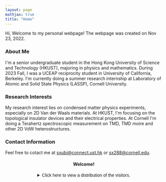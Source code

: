 ```yaml
---
layout: page
mathjax: true
title: "Home"
---
```


Hi, Welcome to my personal webpage! The webpage was created on Nov 23, 2022.

### About Me
I'm a senior undergraduate student in the Hong Kong University of Science and Technology (HKUST), majoring in physics and mathematics. During 2023 Fall, I was a UCEAP reciprocity student in University of California, Berkeley. I'm currently doing a summer research internship at Laboratory of Atomic and Solid State Physics (LASSP), Cornell University.

### Research Interests
My research interest lies on condensed matter physics experiments, especially on 2D Van der Waals materials. At HKUST, I'm focusing on the topological insulator devices and their electrical properties. At Cornell I'm doing a Terahertz spectroscopic measurement on TMD, TMD moire and other 2D VdW heterostructures.

### Contact Information
Feel free to cotact me at <sxubi@connect.ust.hk> or <sx288@cornell.edu>.

#### <center>Welcome!</center>
<center><details><summary><font face = Helvetica>Click here to view a distribution of the visitors.</font></summary>
<script type='text/javascript' id='clustrmaps' src='//cdn.clustrmaps.com/map_v2.js?cl=d4d4d4&w=301&t=m&d=-wIi8lRWum9T5wlMdFcNQgLl1ISyBlWlxtmNUJHtlZY&co=ffffff&cmo=0f4d92&cmn=0f4d92&ct=000000'></script>   
</details></center>

